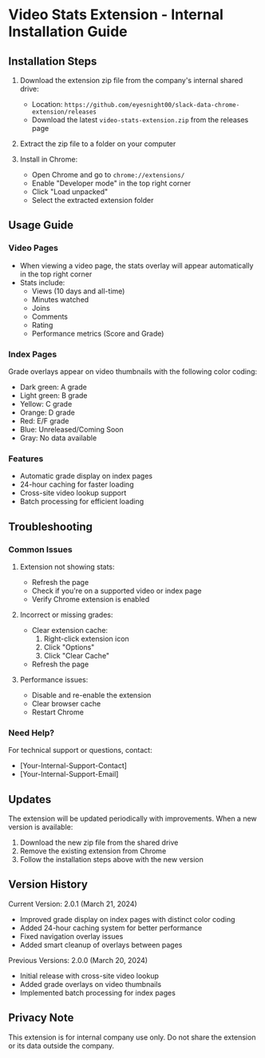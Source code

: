 # Video Stats Extension - Internal Installation Guide

## Installation Steps

1. Download the extension zip file from the company's internal shared drive:
   - Location: `https://github.com/eyesnight00/slack-data-chrome-extension/releases`
   - Download the latest `video-stats-extension.zip` from the releases page

2. Extract the zip file to a folder on your computer

3. Install in Chrome:
   - Open Chrome and go to `chrome://extensions/`
   - Enable "Developer mode" in the top right corner
   - Click "Load unpacked"
   - Select the extracted extension folder

## Usage Guide

### Video Pages
- When viewing a video page, the stats overlay will appear automatically in the top right corner
- Stats include:
  - Views (10 days and all-time)
  - Minutes watched
  - Joins
  - Comments
  - Rating
  - Performance metrics (Score and Grade)

### Index Pages
Grade overlays appear on video thumbnails with the following color coding:
- Dark green: A grade
- Light green: B grade
- Yellow: C grade
- Orange: D grade
- Red: E/F grade
- Blue: Unreleased/Coming Soon
- Gray: No data available

### Features
- Automatic grade display on index pages
- 24-hour caching for faster loading
- Cross-site video lookup support
- Batch processing for efficient loading

## Troubleshooting

### Common Issues

1. Extension not showing stats:
   - Refresh the page
   - Check if you're on a supported video or index page
   - Verify Chrome extension is enabled

2. Incorrect or missing grades:
   - Clear extension cache:
     1. Right-click extension icon
     2. Click "Options"
     3. Click "Clear Cache"
   - Refresh the page

3. Performance issues:
   - Disable and re-enable the extension
   - Clear browser cache
   - Restart Chrome

### Need Help?

For technical support or questions, contact:
- [Your-Internal-Support-Contact]
- [Your-Internal-Support-Email]

## Updates

The extension will be updated periodically with improvements. When a new version is available:
1. Download the new zip file from the shared drive
2. Remove the existing extension from Chrome
3. Follow the installation steps above with the new version

## Version History

Current Version: 2.0.1 (March 21, 2024)
- Improved grade display on index pages with distinct color coding
- Added 24-hour caching system for better performance
- Fixed navigation overlay issues
- Added smart cleanup of overlays between pages

Previous Versions:
2.0.0 (March 20, 2024)
- Initial release with cross-site video lookup
- Added grade overlays on video thumbnails
- Implemented batch processing for index pages

## Privacy Note

This extension is for internal company use only. Do not share the extension or its data outside the company. 